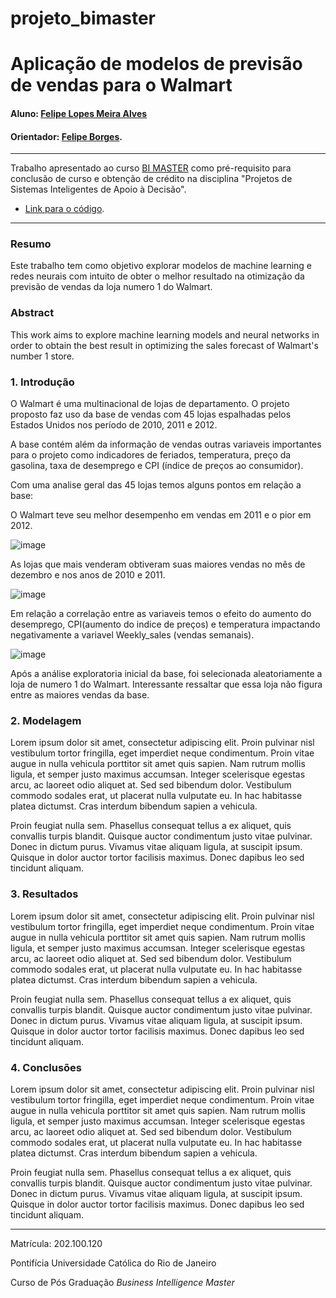 # projeto_bimaster

<!-- antes de enviar a versão final, solicitamos que todos os comentários, colocados para orientação ao aluno, sejam removidos do arquivo -->
# Aplicação de modelos de previsão de vendas para o Walmart

#### Aluno: [Felipe Lopes Meira Alves](https://github.com/felipelopesmeira)
#### Orientador: [Felipe Borges](https://github.com/FelipeBorgesC).


---

Trabalho apresentado ao curso [BI MASTER](https://ica.puc-rio.ai/bi-master) como pré-requisito para conclusão de curso e obtenção de crédito na disciplina "Projetos de Sistemas Inteligentes de Apoio à Decisão".

<!-- para os links a seguir, caso os arquivos estejam no mesmo repositório que este README, não há necessidade de incluir o link completo: basta incluir o nome do arquivo, com extensão, que o GitHub completa o link corretamente -->
- [Link para o código](https://github.com/link_do_repositorio). <!-- caso não aplicável, remover esta linha -->





---

### Resumo

<!-- trocar o texto abaixo pelo resumo do trabalho, em português -->

Este trabalho tem como objetivo explorar modelos de machine learning e redes neurais com intuito de obter o melhor resultado na otimização da previsão de vendas da loja numero 1 do Walmart.



### Abstract <!-- Opcional! Caso não aplicável, remover esta seção -->

<!-- trocar o texto abaixo pelo resumo do trabalho, em inglês -->

This work aims to explore machine learning models and neural networks in order to obtain the best result in optimizing the sales forecast of Walmart's number 1 store.

### 1. Introdução

O Walmart é uma multinacional de lojas de departamento. O projeto proposto faz uso da base de vendas com 45 lojas espalhadas pelos Estados Unidos nos período de 2010, 2011 e 2012.

A base contém além da informação de vendas outras variaveis importantes para o projeto como indicadores de feriados, temperatura, preço da gasolina, taxa de desemprego e CPI (índice de preços ao consumidor).

Com uma analise geral das 45 lojas temos alguns pontos em relação a base:

O Walmart teve seu melhor desempenho em vendas em 2011 e o pior em 2012.

![image](https://user-images.githubusercontent.com/48620885/174113940-a7928b86-5c13-4865-9fca-38dd37c2582a.png)


As lojas que mais venderam obtiveram suas maiores vendas no mês de dezembro e nos anos de 2010 e 2011. 

![image](https://user-images.githubusercontent.com/48620885/174111929-351dd97b-2bc9-4e88-ab45-5ad0afd898f5.png)



Em relação a correlação entre as variaveis temos o efeito do aumento do desemprego, CPI(aumento do indice de preços) e temperatura impactando negativamente a variavel Weekly_sales (vendas semanais).

![image](https://user-images.githubusercontent.com/48620885/174110264-cd8bfe9a-2512-4227-b874-7deb2a2df81a.png)

Após a análise exploratoria inicial da base, foi selecionada aleatoriamente a loja de numero 1 do Walmart. Interessante ressaltar que essa loja não figura entre as maiores vendas da base.

### 2. Modelagem

Lorem ipsum dolor sit amet, consectetur adipiscing elit. Proin pulvinar nisl vestibulum tortor fringilla, eget imperdiet neque condimentum. Proin vitae augue in nulla vehicula porttitor sit amet quis sapien. Nam rutrum mollis ligula, et semper justo maximus accumsan. Integer scelerisque egestas arcu, ac laoreet odio aliquet at. Sed sed bibendum dolor. Vestibulum commodo sodales erat, ut placerat nulla vulputate eu. In hac habitasse platea dictumst. Cras interdum bibendum sapien a vehicula.

Proin feugiat nulla sem. Phasellus consequat tellus a ex aliquet, quis convallis turpis blandit. Quisque auctor condimentum justo vitae pulvinar. Donec in dictum purus. Vivamus vitae aliquam ligula, at suscipit ipsum. Quisque in dolor auctor tortor facilisis maximus. Donec dapibus leo sed tincidunt aliquam.

### 3. Resultados

Lorem ipsum dolor sit amet, consectetur adipiscing elit. Proin pulvinar nisl vestibulum tortor fringilla, eget imperdiet neque condimentum. Proin vitae augue in nulla vehicula porttitor sit amet quis sapien. Nam rutrum mollis ligula, et semper justo maximus accumsan. Integer scelerisque egestas arcu, ac laoreet odio aliquet at. Sed sed bibendum dolor. Vestibulum commodo sodales erat, ut placerat nulla vulputate eu. In hac habitasse platea dictumst. Cras interdum bibendum sapien a vehicula.

Proin feugiat nulla sem. Phasellus consequat tellus a ex aliquet, quis convallis turpis blandit. Quisque auctor condimentum justo vitae pulvinar. Donec in dictum purus. Vivamus vitae aliquam ligula, at suscipit ipsum. Quisque in dolor auctor tortor facilisis maximus. Donec dapibus leo sed tincidunt aliquam.

### 4. Conclusões

Lorem ipsum dolor sit amet, consectetur adipiscing elit. Proin pulvinar nisl vestibulum tortor fringilla, eget imperdiet neque condimentum. Proin vitae augue in nulla vehicula porttitor sit amet quis sapien. Nam rutrum mollis ligula, et semper justo maximus accumsan. Integer scelerisque egestas arcu, ac laoreet odio aliquet at. Sed sed bibendum dolor. Vestibulum commodo sodales erat, ut placerat nulla vulputate eu. In hac habitasse platea dictumst. Cras interdum bibendum sapien a vehicula.

Proin feugiat nulla sem. Phasellus consequat tellus a ex aliquet, quis convallis turpis blandit. Quisque auctor condimentum justo vitae pulvinar. Donec in dictum purus. Vivamus vitae aliquam ligula, at suscipit ipsum. Quisque in dolor auctor tortor facilisis maximus. Donec dapibus leo sed tincidunt aliquam.

---

Matrícula: 202.100.120  

Pontifícia Universidade Católica do Rio de Janeiro

Curso de Pós Graduação *Business Intelligence Master*
